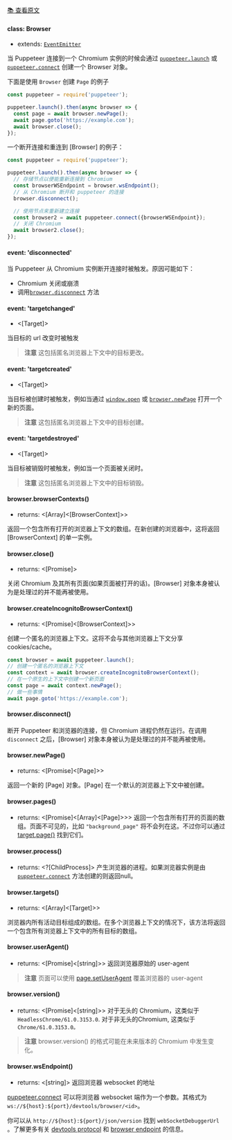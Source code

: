 [📚 查看原文](//github.com/GoogleChrome/puppeteer/blob/master/docs/api.md#class-browser)

#### class: Browser

* extends: [`EventEmitter`](https://nodejs.org/api/events.html#events_class_eventemitter)

当 Puppeteer 连接到一个 Chromium 实例的时候会通过 [`puppeteer.launch`](#puppeteerlaunchoptions) 或 [`puppeteer.connect`](#puppeteerconnectoptions) 创建一个 Browser 对象。

下面是使用 ```Browser``` 创建 ```Page``` 的例子

```js
const puppeteer = require('puppeteer');

puppeteer.launch().then(async browser => {
  const page = await browser.newPage();
  await page.goto('https://example.com');
  await browser.close();
});
```

一个断开连接和重连到 [Browser] 的例子：

```js
const puppeteer = require('puppeteer');

puppeteer.launch().then(async browser => {
  // 存储节点以便能重新连接到 Chromium
  const browserWSEndpoint = browser.wsEndpoint();
  // 从 Chromium 断开和 puppeteer 的连接
  browser.disconnect();

  // 使用节点来重新建立连接
  const browser2 = await puppeteer.connect({browserWSEndpoint});
  // 关闭 Chromium
  await browser2.close();
});
```
#### event: 'disconnected'
当 Puppeteer 从 Chromium 实例断开连接时被触发。原因可能如下：

- Chromium 关闭或崩溃
- 调用[`browser.disconnect`](#browserdisconnect) 方法

#### event: 'targetchanged'
- <[Target]>

当目标的 url 改变时被触发

> **注意** 这包括匿名浏览器上下文中的目标更改。


#### event: 'targetcreated'
- <[Target]>

当目标被创建时被触发，例如当通过 [`window.open`](https://developer.mozilla.org/en-US/docs/Web/API/Window/open) 或 [`browser.newPage`](#browsernewpage) 打开一个新的页面。

> **注意** 这包括匿名浏览器上下文中的目标创建。

#### event: 'targetdestroyed'
- <[Target]>

当目标被销毁时被触发，例如当一个页面被关闭时。

> **注意** 这包括匿名浏览器上下文中的目标销毁。

#### browser.browserContexts()
- returns: <[Array]<[BrowserContext]>>

返回一个包含所有打开的浏览器上下文的数组。在新创建的浏览器中，这将返回 [BrowserContext] 的单一实例。

#### browser.close()
- returns: <[Promise]>

关闭 Chromium 及其所有页面(如果页面被打开的话)。[Browser] 对象本身被认为是处理过的并不能再被使用。

#### browser.createIncognitoBrowserContext()
- returns: <[Promise]<[BrowserContext]>>

创建一个匿名的浏览器上下文。这将不会与其他浏览器上下文分享 cookies/cache。

```js
const browser = await puppeteer.launch();
// 创建一个匿名的浏览器上下文
const context = await browser.createIncognitoBrowserContext();
// 在一个原生的上下文中创建一个新页面
const page = await context.newPage();
// 做一些事情
await page.goto('https://example.com');
```

#### browser.disconnect()

断开 Puppeteer 和浏览器的连接，但 Chromium 进程仍然在运行。在调用 ```disconnect``` 之后，[Browser] 对象本身被认为是处理过的并不能再被使用。

#### browser.newPage()
- returns: <[Promise]<[Page]>>

返回一个新的 [Page] 对象。[Page] 在一个默认的浏览器上下文中被创建。

#### browser.pages()
- returns: <[Promise]<[Array]<[Page]>>> 返回一个包含所有打开的页面的数组。页面不可见的，比如 `"background_page"` 将不会列在这。不过你可以通过 [target.page()](#targetpage) 找到它们。

#### browser.process()
- returns: <?[ChildProcess]> 产生浏览器的进程。如果浏览器实例是由 [`puppeteer.connect`](#puppeteerconnectoptions) 方法创建的则返回null。

#### browser.targets()
- returns: <[Array]<[Target]>>

浏览器内所有活动目标组成的数组。在多个浏览器上下文的情况下，该方法将返回一个包含所有浏览器上下文中的所有目标的数组。

#### browser.userAgent()
- returns: <[Promise]<[string]>> 返回浏览器原始的 user-agent

> **注意** 页面可以使用 [page.setUserAgent](#pagesetuseragentuseragent) 覆盖浏览器的 user-agent

#### browser.version()
- returns: <[Promise]<[string]>> 对于无头的 Chromium，这类似于 `HeadlessChrome/61.0.3153.0`. 对于非无头的Chromium, 这类似于 `Chrome/61.0.3153.0。`

> **注意** browser.version() 的格式可能在未来版本的 Chromium 中发生变化。

#### browser.wsEndpoint()
- returns: <[string]> 返回浏览器 websocket 的地址

[puppeteer.connect](#puppeteerconnectoptions) 可以将浏览器 websocket 端作为一个参数。其格式为 `ws://${host}:${port}/devtools/browser/<id>`。

你可以从 `http://${host}:${port}/json/version` 找到 `webSocketDebuggerUrl` 。了解更多有关 [devtools protocol](https://chromedevtools.github.io/devtools-protocol) 和 [browser endpoint](https://chromedevtools.github.io/devtools-protocol/#how-do-i-access-the-browser-target) 的信息。